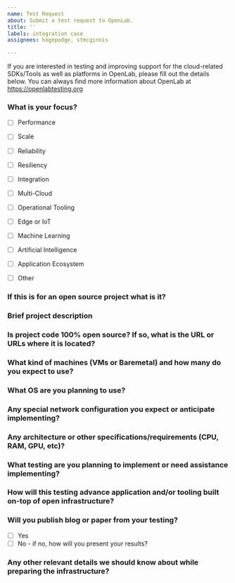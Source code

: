 ```yaml
---
name: Test Request
about: Submit a test request to OpenLab.
title: ''
labels: integration case
assignees: hogepodge, stmcginnis

---
```


If you are interested in testing and improving support for the cloud-related SDKs/Tools as well as platforms in OpenLab, please fill out the details below. You can always find more information about OpenLab at https://openlabtesting.org

### What is your focus?
- [ ] Performance
- [ ] Scale
- [ ] Reliability
- [ ] Resiliency
- [ ] Integration
- [ ] Multi-Cloud
- [ ] Operational Tooling
- [ ] Edge or IoT
- [ ] Machine Learning
- [ ] Artificial Intelligence
- [ ] Application Ecosystem
- [ ] Other


### If this is for an open source project what is it?

### Brief project description

### Is project code 100% open source? If so, what is the URL or URLs where it is located?

### What kind of machines (VMs or Baremetal) and how many do you expect to use?

### What OS are you planning to use?

### Any special network configuration you expect or anticipate implementing?

### Any architecture or other specifications/requirements (CPU, RAM, GPU, etc)?

### What testing are you planning to implement or need assistance implementing?

### How will this testing advance application and/or tooling built on-top of open infrastructure?

### Will you publish blog or paper from your testing?

- [ ] Yes
- [ ] No - if no, how will you present your results?

### Any other relevant details we should know about while preparing the infrastructure?
